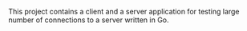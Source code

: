 This project contains a client and a server application for
testing large number of connections to a server written in Go.
